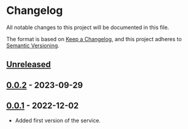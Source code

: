 # Changelog

All notable changes to this project will be documented in this file.

The format is based on [Keep a Changelog](https://keepachangelog.com/en/1.0.0/),
and this project adheres to [Semantic Versioning](https://semver.org/spec/v2.0.0.html).

## [Unreleased]

## [0.0.2] - 2023-09-29

## [0.0.1] - 2022-12-02

- Added first version of the service.

[Unreleased]: https://github.com/giantswarm/schema-server/compare/v0.0.2...HEAD
[0.0.2]: https://github.com/giantswarm/schema-server/compare/v0.0.1...v0.0.2
[0.0.1]: https://github.com/giantswarm/schema-server/releases/tag/v0.0.1
